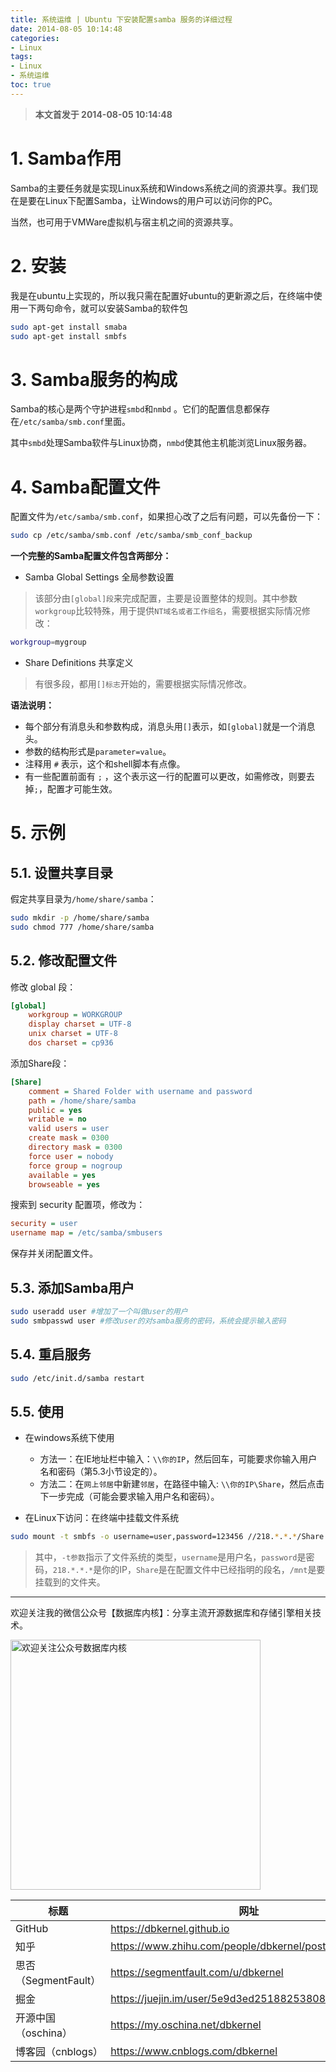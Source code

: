 ```yaml
---
title: 系统运维 | Ubuntu 下安装配置samba 服务的详细过程
date: 2014-08-05 10:14:48
categories:
- Linux
tags:
- Linux
- 系统运维
toc: true
---
```


<!-- more -->

>**本文首发于 2014-08-05 10:14:48**

# 1. Samba作用

Samba的主要任务就是实现Linux系统和Windows系统之间的资源共享。我们现在是要在Linux下配置Samba，让Windows的用户可以访问你的PC。

当然，也可用于VMWare虚拟机与宿主机之间的资源共享。

# 2. 安装

我是在ubuntu上实现的，所以我只需在配置好ubuntu的更新源之后，在终端中使用一下两句命令，就可以安装Samba的软件包

```bash
sudo apt-get install smaba
sudo apt-get install smbfs
```

# 3. Samba服务的构成

Samba的核心是两个守护进程`smbd`和`nmbd` 。它们的配置信息都保存在`/etc/samba/smb.conf`里面。

其中`smbd`处理Samba软件与Linux协商，`nmbd`使其他主机能浏览Linux服务器。

# 4. Samba配置文件

配置文件为`/etc/samba/smb.conf`，如果担心改了之后有问题，可以先备份一下：

```bash
sudo cp /etc/samba/smb.conf /etc/samba/smb_conf_backup
```

**一个完整的Samba配置文件包含两部分：**

- Samba Global Settings 全局参数设置
>该部分由`[global]段`来完成配置，主要是设置整体的规则。其中参数`workgroup`比较特殊，用于提供`NT域名或者工作组名`，需要根据实际情况修改：
```bash
workgroup=mygroup
```

- Share Definitions 共享定义
>有很多段，都用`[]标志`开始的，需要根据实际情况修改。

**语法说明：**

- 每个部分有消息头和参数构成，消息头用`[]`表示，如`[global]`就是一个消息头。
- 参数的结构形式是`parameter=value`。
- 注释用 `#` 表示，这个和shell脚本有点像。
- 有一些配置前面有 `;` ，这个表示这一行的配置可以更改，如需修改，则要去掉`;`，配置才可能生效。


# 5. 示例

## 5.1. 设置共享目录

假定共享目录为`/home/share/samba`：
```bash
sudo mkdir -p /home/share/samba
sudo chmod 777 /home/share/samba
```

## 5.2. 修改配置文件

修改 global 段：
```ini
[global]
    workgroup = WORKGROUP
    display charset = UTF-8
    unix charset = UTF-8
    dos charset = cp936
```

添加Share段：
```ini
[Share]
    comment = Shared Folder with username and password
    path = /home/share/samba
    public = yes
    writable = no
    valid users = user
    create mask = 0300
    directory mask = 0300
    force user = nobody
    force group = nogroup
    available = yes
    browseable = yes
```

搜索到 security 配置项，修改为：
```ini
security = user
username map = /etc/samba/smbusers
```

保存并关闭配置文件。

## 5.3. 添加Samba用户

```bash
sudo useradd user #增加了一个叫做user的用户
sudo smbpasswd user #修改user的对samba服务的密码，系统会提示输入密码
```

## 5.4. 重启服务

```bash
sudo /etc/init.d/samba restart
```

## 5.5. 使用

- 在windows系统下使用
  - 方法一：在IE地址栏中输入：`\\你的IP`，然后回车，可能要求你输入用户名和密码（第5.3小节设定的）。
  - 方法二：在`网上邻居`中新建`邻居`，在路径中输入: `\\你的IP\Share`，然后点击下一步完成（可能会要求输入用户名和密码）。

- 在Linux下访问：在终端中挂载文件系统
```bash
sudo mount -t smbfs -o username=user,password=123456 //218.*.*.*/Share /mnt
```
>其中，`-t参数`指示了文件系统的类型，`username`是用户名，`password`是密码，`218.*.*.*`是你的IP，`Share`是在配置文件中已经指明的段名，`/mnt`是要挂载到的文件夹。


----

欢迎关注我的微信公众号【数据库内核】：分享主流开源数据库和存储引擎相关技术。

<img src="https://dbkernel-1306518848.cos.ap-beijing.myqcloud.com/wechat/my-wechat-official-account.png" width="400" height="400" alt="欢迎关注公众号数据库内核" align="center"/>

| 标题                 | 网址                                                  |
| -------------------- | ----------------------------------------------------- |
| GitHub               | https://dbkernel.github.io                            |
| 知乎                 | https://www.zhihu.com/people/dbkernel/posts           |
| 思否（SegmentFault） | https://segmentfault.com/u/dbkernel                   |
| 掘金                 | https://juejin.im/user/5e9d3ed251882538083fed1f/posts |
| 开源中国（oschina）  | https://my.oschina.net/dbkernel                       |
| 博客园（cnblogs）    | https://www.cnblogs.com/dbkernel                      |


